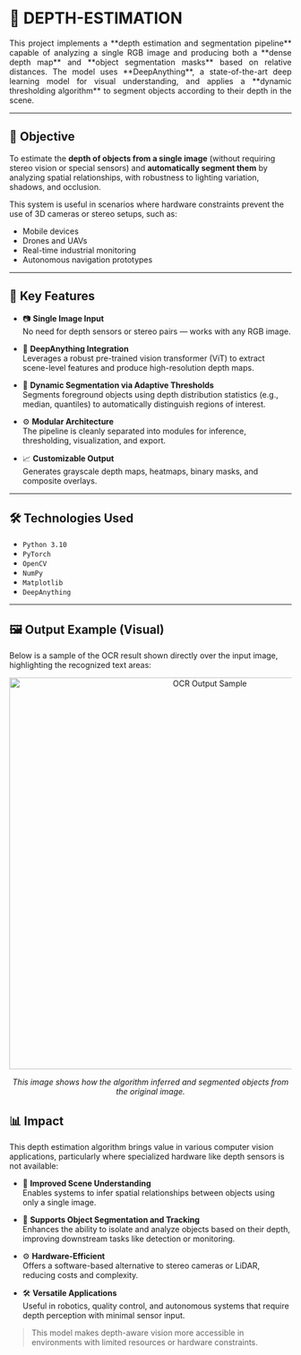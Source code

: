 # 🧠 DEPTH-ESTIMATION

<p align="justify">
This project implements a **depth estimation and segmentation pipeline** capable of analyzing a single RGB image and producing both a **dense depth map** and **object segmentation masks** based on relative distances. The model uses **DeepAnything**, a state-of-the-art deep learning model for visual understanding, and applies a **dynamic thresholding algorithm** to segment objects according to their depth in the scene.
</p>

---

## 🎯 Objective

To estimate the **depth of objects from a single image** (without requiring stereo vision or special sensors) and **automatically segment them** by analyzing spatial relationships, with robustness to lighting variation, shadows, and occlusion.

This system is useful in scenarios where hardware constraints prevent the use of 3D cameras or stereo setups, such as:

- Mobile devices
- Drones and UAVs
- Real-time industrial monitoring
- Autonomous navigation prototypes

---

## 🌟 Key Features

- 📷 **Single Image Input**  
  No need for depth sensors or stereo pairs — works with any RGB image.

- 🧠 **DeepAnything Integration**  
  Leverages a robust pre-trained vision transformer (ViT) to extract scene-level features and produce high-resolution depth maps.

- 🧮 **Dynamic Segmentation via Adaptive Thresholds**  
  Segments foreground objects using depth distribution statistics (e.g., median, quantiles) to automatically distinguish regions of interest.

- ⚙️ **Modular Architecture**  
  The pipeline is cleanly separated into modules for inference, thresholding, visualization, and export.

- 📈 **Customizable Output**  
  Generates grayscale depth maps, heatmaps, binary masks, and composite overlays.

---

## 🛠️ Technologies Used

- `Python 3.10`
- `PyTorch` 
- `OpenCV` 
- `NumPy` 
- `Matplotlib` 
- `DeepAnything` 

---

## 🖼️ Output Example (Visual)

Below is a sample of the OCR result shown directly over the input image, highlighting the recognized text areas:

<div align="center">
  <img src="https://github.com/user-attachments/assets/ddd22d99-4567-490c-a9c5-7680ab651843" alt="OCR Output Sample" width="700"/>
  <p><em>This image shows how the algorithm inferred and segmented objects from the original image.</em></p>
</div>

## 📊 Impact

This depth estimation algorithm brings value in various computer vision applications, particularly where specialized hardware like depth sensors is not available:

- 🧠 **Improved Scene Understanding**  
  Enables systems to infer spatial relationships between objects using only a single image.

- 🎯 **Supports Object Segmentation and Tracking**  
  Enhances the ability to isolate and analyze objects based on their depth, improving downstream tasks like detection or monitoring.

- ⚙️ **Hardware-Efficient**  
  Offers a software-based alternative to stereo cameras or LiDAR, reducing costs and complexity.

- 🛠️ **Versatile Applications**  
  Useful in robotics, quality control, and autonomous systems that require depth perception with minimal sensor input.

> This model makes depth-aware vision more accessible in environments with limited resources or hardware constraints.

